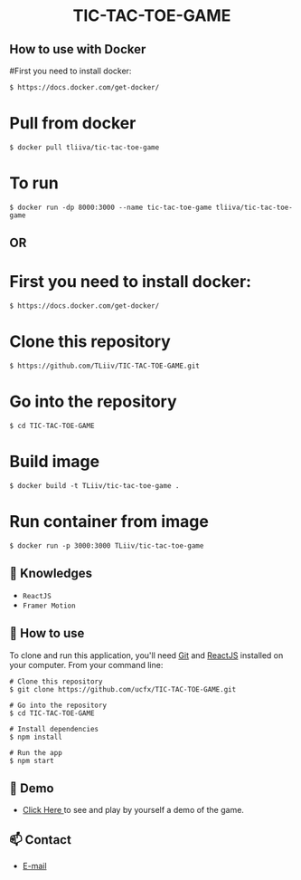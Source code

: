 <h1 align="center">TIC-TAC-TOE-GAME</h1>

## How to use with Docker

#First you need to install docker:
```
$ https://docs.docker.com/get-docker/
```

# Pull from docker
```
$ docker pull tliiva/tic-tac-toe-game
```
# To run
```
$ docker run -dp 8000:3000 --name tic-tac-toe-game tliiva/tic-tac-toe-game
```

## OR 

# First you need to install docker:
```
$ https://docs.docker.com/get-docker/
```

# Clone this repository
```
$ https://github.com/TLiiv/TIC-TAC-TOE-GAME.git
```

# Go into the repository
```
$ cd TIC-TAC-TOE-GAME
```

# Build image
```
$ docker build -t TLiiv/tic-tac-toe-game .
```

# Run container from image
```
$ docker run -p 3000:3000 TLiiv/tic-tac-toe-game
```



## :rocket: Knowledges
 - `ReactJS`
 - `Framer Motion`

## :book: How to use
To clone and run this application, you'll need [Git](https://git-scm.com/downloads) and [ReactJS](https://react.dev/) installed on your computer. From your command line:

```
# Clone this repository
$ git clone https://github.com/ucfx/TIC-TAC-TOE-GAME.git

# Go into the repository
$ cd TIC-TAC-TOE-GAME

# Install dependencies
$ npm install

# Run the app
$ npm start
```
## :link: Demo
  - <a target="_blank" href="https://ucfx.github.io/TIC-TAC-TOE-GAME/"> Click Here </a> to see and play by yourself a demo of the game.

## :mailbox: Contact
  - <a target="_blank" href="mailto:ucefhammadi@gmail.com">E-mail</a>
